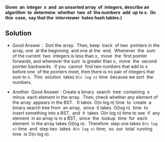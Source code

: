 **Given  an  integer  x  and  an unsorted array  of  integers, describe an  algorithm  to  determine  whether  two  of  the numbers  add  up to x.  (In this  case,  say that the  interviewer  hates hash tables.)**

## Solution

- Good Answer :  Sort the array.  Then, keep  track  of two  pointers in the array, one  at the beginning  and one at the  end.  Whenever  the  sum  of the current  two  integers is less than x,  move  the  first pointer forwards, and whenever the sum  is greater than x,  move  the  second pointer backwards.  If you  cannot  find two numbers that add to x before one  of the pointers meet, then there is no pair of integers that  sum to x.  This  solution  takes `O(n log n)` time  because we sort  the numbers.

- Another  Good Answer : Create a binary  search  tree  containing  x minus  each element in the array.  Then, check whether any element of the array  appears in the BST.   It takes  O(n log n) time  to  create  a binary search tree from  an array,  since  it takes  O(log n)  time  to  insert something into a BST,  and  it  takes  O(n log n) time to see  if  any element  in an array is in a BST,  since  the  lookup  time  for  each  element  in the array takes O(log n).  Therefore  step one takes `O(n log n)` time  and  step two  takes  `O(n log n)` time,  so  our  total  running time  is O(n log n).
